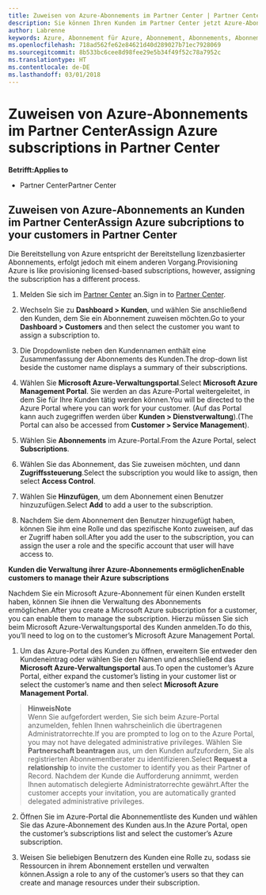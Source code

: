```yaml
---
title: Zuweisen von Azure-Abonnements im Partner Center | Partner Center
description: Sie können Ihren Kunden im Partner Center jetzt Azure-Abonnements zuordnen. Ihre Kunden haben auch die Möglichkeit, die Abonnements selbst zu verwalten
author: Labrenne
keywords: Azure, Abonnement für Azure, Abonnement, Abonnements, Abonnement zuweisen, Abonnement für Azure verwalten
ms.openlocfilehash: 718ad562fe62e84621d40d289027b71ec7928069
ms.sourcegitcommit: 8b533bc6cee8d98fee29e5b34f49f52c78a7952c
ms.translationtype: HT
ms.contentlocale: de-DE
ms.lasthandoff: 03/01/2018
---
```

# <a name="assign-azure-subscriptions-in-partner-center"></a><span data-ttu-id="94b87-104">Zuweisen von Azure-Abonnements im Partner Center</span><span class="sxs-lookup"><span data-stu-id="94b87-104">Assign Azure subscriptions in Partner Center</span></span>

**<span data-ttu-id="94b87-105">Betrifft:</span><span class="sxs-lookup"><span data-stu-id="94b87-105">Applies to</span></span>**

-  <span data-ttu-id="94b87-106">Partner Center</span><span class="sxs-lookup"><span data-stu-id="94b87-106">Partner Center</span></span>
 
## <a name="assign-azure-subcriptions-to-your-customers-in-partner-center"></a><span data-ttu-id="94b87-107">Zuweisen von Azure-Abonnements an Kunden im Partner Center</span><span class="sxs-lookup"><span data-stu-id="94b87-107">Assign Azure subcriptions to your customers in Partner Center</span></span>

<span data-ttu-id="94b87-108">Die Bereitstellung von Azure entspricht der Bereitstellung lizenzbasierter Abonnements, erfolgt jedoch mit einem anderen Vorgang.</span><span class="sxs-lookup"><span data-stu-id="94b87-108">Provisioning Azure is like provisioning licensed-based subscriptions, however, assigning the subscription has a different process.</span></span>
 
1. <span data-ttu-id="94b87-109">Melden Sie sich im [Partner Center](https://na01.safelinks.protection.outlook.com/?url=https%3A%2F%2Fpartnercenter.microsoft.com%2F&data=02%7C01%7Cv-keimag%40microsoft.com%7C6f107d2337fa483b078e08d4efba2d13%7C72f988bf86f141af91ab2d7cd011db47%7C1%7C0%7C636397030307982666&sdata=jViWaoT04hVO10MpiduZoNV95Iv%2B4RX3wpVd028RHSU%3D&reserved=0) an.</span><span class="sxs-lookup"><span data-stu-id="94b87-109">Sign in to [Partner Center](https://na01.safelinks.protection.outlook.com/?url=https%3A%2F%2Fpartnercenter.microsoft.com%2F&data=02%7C01%7Cv-keimag%40microsoft.com%7C6f107d2337fa483b078e08d4efba2d13%7C72f988bf86f141af91ab2d7cd011db47%7C1%7C0%7C636397030307982666&sdata=jViWaoT04hVO10MpiduZoNV95Iv%2B4RX3wpVd028RHSU%3D&reserved=0).</span></span>

2. <span data-ttu-id="94b87-110">Wechseln Sie zu **Dashboard > Kunden**, und wählen Sie anschließend den Kunden, dem Sie ein Abonnement zuweisen möchten.</span><span class="sxs-lookup"><span data-stu-id="94b87-110">Go to your **Dashboard > Customers** and then select the customer you want to assign a subscription to.</span></span>

3. <span data-ttu-id="94b87-111">Die Dropdownliste neben den Kundennamen enthält eine Zusammenfassung der Abonnements des Kunden.</span><span class="sxs-lookup"><span data-stu-id="94b87-111">The drop-down list beside the customer name displays a summary of their subscriptions.</span></span>

4. <span data-ttu-id="94b87-112">Wählen Sie **Microsoft Azure-Verwaltungsportal**.</span><span class="sxs-lookup"><span data-stu-id="94b87-112">Select **Microsoft Azure Management Portal**.</span></span> <span data-ttu-id="94b87-113">Sie werden an das Azure-Portal weitergeleitet, in dem Sie für Ihre Kunden tätig werden können.</span><span class="sxs-lookup"><span data-stu-id="94b87-113">You will be directed to the Azure Portal where you can work for your customer.</span></span> <span data-ttu-id="94b87-114">(Auf das Portal kann auch zugegriffen werden über **Kunden > Dienstverwaltung**).</span><span class="sxs-lookup"><span data-stu-id="94b87-114">(The Portal can also be accessed from **Customer > Service Management**).</span></span>

5. <span data-ttu-id="94b87-115">Wählen Sie **Abonnements** im Azure-Portal.</span><span class="sxs-lookup"><span data-stu-id="94b87-115">From the Azure Portal, select **Subscriptions**.</span></span>

6. <span data-ttu-id="94b87-116">Wählen Sie das Abonnement, das Sie zuweisen möchten, und dann **Zugriffssteuerung**.</span><span class="sxs-lookup"><span data-stu-id="94b87-116">Select the subscription you would like to assign, then select **Access Control**.</span></span>

7. <span data-ttu-id="94b87-117">Wählen Sie **Hinzufügen**, um dem Abonnement einen Benutzer hinzuzufügen.</span><span class="sxs-lookup"><span data-stu-id="94b87-117">Select **Add** to add a user to the subscription.</span></span> 

8. <span data-ttu-id="94b87-118">Nachdem Sie dem Abonnement den Benutzer hinzugefügt haben, können Sie ihm eine Rolle und das spezifische Konto zuweisen, auf das er Zugriff haben soll.</span><span class="sxs-lookup"><span data-stu-id="94b87-118">After you add the user to the subscription, you can assign the user a role and the specific account that user will have access to.</span></span> 

**<span data-ttu-id="94b87-119">Kunden die Verwaltung ihrer Azure-Abonnements ermöglichen</span><span class="sxs-lookup"><span data-stu-id="94b87-119">Enable customers to manage their Azure subscriptions</span></span>**

<span data-ttu-id="94b87-120">Nachdem Sie ein Microsoft Azure-Abonnement für einen Kunden erstellt haben, können Sie ihnen die Verwaltung des Abonnements ermöglichen.</span><span class="sxs-lookup"><span data-stu-id="94b87-120">After you create a Microsoft Azure subscription for a customer, you can enable them to manage the subscription.</span></span> <span data-ttu-id="94b87-121">Hierzu müssen Sie sich beim Microsoft Azure-Verwaltungsportal des Kunden anmelden.</span><span class="sxs-lookup"><span data-stu-id="94b87-121">To do this, you’ll need to log on to the customer’s Microsoft Azure Management Portal.</span></span> 

1.  <span data-ttu-id="94b87-122">Um das Azure-Portal des Kunden zu öffnen, erweitern Sie entweder den Kundeneintrag oder wählen Sie den Namen und anschließend das **Microsoft Azure-Verwaltungsportal** aus.</span><span class="sxs-lookup"><span data-stu-id="94b87-122">To open the customer’s Azure Portal, either expand the customer’s listing in your customer list or select the customer’s name and then select **Microsoft Azure Management Portal**.</span></span>
    
 >**<span data-ttu-id="94b87-123">Hinweis</span><span class="sxs-lookup"><span data-stu-id="94b87-123">Note</span></span>** <br> <span data-ttu-id="94b87-124">Wenn Sie aufgefordert werden, Sie sich beim Azure-Portal anzumelden, fehlen Ihnen wahrscheinlich die übertragenen Administratorrechte.</span><span class="sxs-lookup"><span data-stu-id="94b87-124">If you are prompted to log on to the Azure Portal, you may not have delegated administrative privileges.</span></span> <span data-ttu-id="94b87-125">Wählen Sie **Partnerschaft beantragen** aus, um den Kunden aufzufordern, Sie als registrierten Abonnementberater zu identifizieren.</span><span class="sxs-lookup"><span data-stu-id="94b87-125">Select **Request a relationship** to invite the customer to identify you as their Partner of Record.</span></span> <span data-ttu-id="94b87-126">Nachdem der Kunde die Aufforderung annimmt, werden Ihnen automatisch delegierte Administratorrechte gewährt.</span><span class="sxs-lookup"><span data-stu-id="94b87-126">After the customer accepts your invitation, you are automatically granted delegated administrative privileges.</span></span> 

2.  <span data-ttu-id="94b87-127">Öffnen Sie im Azure-Portal die Abonnementliste des Kunden und wählen Sie das Azure-Abonnement des Kunden aus.</span><span class="sxs-lookup"><span data-stu-id="94b87-127">In the Azure Portal, open the customer’s subscriptions list and select the customer’s Azure subscription.</span></span>

3.  <span data-ttu-id="94b87-128">Weisen Sie beliebigen Benutzern des Kunden eine Rolle zu, sodass sie Ressourcen in ihrem Abonnement erstellen und verwalten können.</span><span class="sxs-lookup"><span data-stu-id="94b87-128">Assign a role to any of the customer’s users so that they can create and manage resources under their subscription.</span></span>


